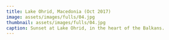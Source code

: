 ```yaml
---
title: Lake Ohrid, Macedonia (Oct 2017)
image: assets/images/fulls/04.jpg
thumbnail: assets/images/fulls/04.jpg
caption: Sunset at Lake Ohrid, in the heart of the Balkans.
---
```

